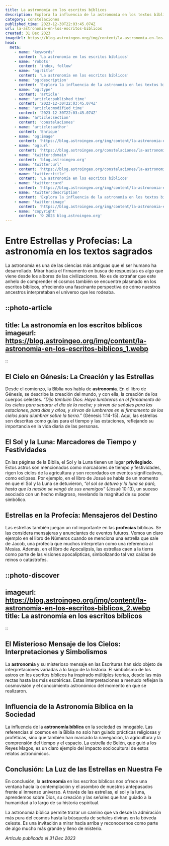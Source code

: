 ```yaml
---
title: La astronomía en los escritos bíblicos
description: Explora la influencia de la astronomía en los textos bíblicos y su impacto cultural a través de análisis detallados de pasajes estelares.
category: constelaciones
published_time: 2023-12-30T22:03:45.074Z
url: la-astronomia-en-los-escritos-biblicos
created: 31 Dec 2023
imageUrl: https://blog.astroingeo.org/img/content/la-astronomia-en-los-escritos-biblicos_1.webp
head:
  meta:
    - name: 'keywords'
      content: 'La astronomía en los escritos bíblicos'
    - name: 'robots'
      content: 'index, follow'
    - name: 'og:title'
      content: 'La astronomía en los escritos bíblicos'
    - name: 'og:description'
      content: 'Explora la influencia de la astronomía en los textos bíblicos y su impacto cultural a través de análisis detallados de pasajes estelares.'
    - name: 'og:type'
      content: 'article'
    - name: 'article:published_time'
      content: '2023-12-30T22:03:45.074Z'
    - name: 'article:modified_time'
      content: '2023-12-30T22:03:45.074Z'
    - name: 'article:section'
      content: 'constelaciones'
    - name: 'article:author'
      content: 'Enrique'
    - name: 'og:image'
      content: 'https://blog.astroingeo.org/img/content/la-astronomia-en-los-escritos-biblicos_1.webp'
    - name: 'og:url'
      content: 'https://blog.astroingeo.org/constelaciones/la-astronomia-en-los-escritos-biblicos'
    - name: 'twitter:domain'
      content: 'blog.astroingeo.org'
    - name: 'twitter:url'
      content: 'https://blog.astroingeo.org/constelaciones/la-astronomia-en-los-escritos-biblicos'
    - name: 'twitter:title'
      content: 'La astronomía en los escritos bíblicos'
    - name: 'twitter:card'
      content: 'https://blog.astroingeo.org/img/content/la-astronomia-en-los-escritos-biblicos_1.webp'
    - name: 'twitter:description'
      content: 'Explora la influencia de la astronomía en los textos bíblicos y su impacto cultural a través de análisis detallados de pasajes estelares.'
    - name: 'twitter:image'
      content: 'https://blog.astroingeo.org/img/content/la-astronomia-en-los-escritos-biblicos_1.webp'
    - name: 'copyright'
      content: '© 2023 blog.astroingeo.org'
---
```

# Entre Estrellas y Profecías: La astronomía en los textos sagrados

La astronomía es una de las ciencias más antiguas que el ser humano ha desarrollado. Mirar hacia el firmamento en busca de respuestas es algo que viene desde los albores de las civilizaciones. No es de extrañar que este anhelo de comprender el cosmos también se encuentre plasmado en los escritos bíblicos, ofreciendo una fascinante perspectiva de cómo nuestros ancestros interpretaban el universo que les rodeaba.

::photo-article
---
title: La astronomía en los escritos bíblicos
imageurl: https://blog.astroingeo.org/img/content/la-astronomia-en-los-escritos-biblicos_1.webp
---
::

## El Cielo en Génesis: La Creación y las Estrellas

Desde el comienzo, la Biblia nos habla de **astronomía**. En el libro de Génesis, se describe la creación del mundo, y con ella, la creación de los cuerpos celestes. *“Dijo también Dios: Haya lumbreras en el firmamento de los cielos para separar el día de la noche; y sirvan de señales para las estaciones, para días y años, y sirvan de lumbreras en el firmamento de los cielos para alumbrar sobre la tierra.”* (Génesis 1:14-15). Aquí, las estrellas son descritas como guías para el tiempo y las estaciones, reflejando su importancia en la vida diaria de las personas.

## El Sol y la Luna: Marcadores de Tiempo y Festividades

En las páginas de la Biblia, el Sol y la Luna tienen un lugar **privilegiado**. Estos astros son mencionados como marcadores de tiempo y festividades, rigen los ciclos de la agricultura y son recordados en eventos significativos, como eclipses. Por ejemplo, en el libro de Josué se habla de un momento en que el Sol y la Luna se detuvieron, *“el sol se detuvo y la luna se paró, hasta que la nación se vengó de sus enemigos”* (Josué 10:13), un suceso asociado con un hecho milagroso, revelando la magnitud de su poder simbólico.

## Estrellas en la Profecía: Mensajeros del Destino

Las estrellas también juegan un rol importante en las **profecías** bíblicas. Se las considera mensajeras y anunciantes de eventos futuros. Vemos un claro ejemplo en el libro de Números cuando se menciona una estrella que sale de Jacob, una profecía que muchos interpretan como una referencia al Mesías. Además, en el libro de Apocalipsis, las estrellas caen a la tierra como parte de las visiones apocalípticas, simbolizando tal vez caídas de reinos o catástrofes.


::photo-discover
---
imageurl: https://blog.astroingeo.org/img/content/la-astronomia-en-los-escritos-biblicos_2.webp
title: La astronomía en los escritos bíblicos
---
::

## El Misterioso Mensaje de los Cielos: Interpretaciones y Simbolismos

La **astronomía** y su misterioso mensaje en las Escrituras han sido objeto de interpretaciones variadas a lo largo de la historia. El simbolismo de los astros en los escritos bíblicos ha inspirado múltiples teorías, desde las más rectas hasta las más esotéricas. Estas interpretaciones a menudo reflejan la cosmovisión y el conocimiento astronómico del momento en que se realizaron.

## Influencia de la Astronomía Bíblica en la Sociedad

La influencia de la **astronomía bíblica** en la sociedad es innegable. Las referencias al cosmos en la Biblia no solo han guiado prácticas religiosas y proféticas, sino que también han marcado la navegación, la agricultura y la comprensión del tiempo y el espacio. La estrella de Belén, que guió a los Reyes Magos, es un claro ejemplo del impacto sociocultural de estos relatos astronómicos.

## Conclusión: La Luz de las Estrellas en Nuestra Fe

En conclusión, la **astronomía** en los escritos bíblicos nos ofrece una ventana hacia la contemplación y el asombro de nuestros antepasados frente al inmenso universo. A través de las estrellas, el sol y la luna, aprendemos sobre Dios, su creación y las señales que han guiado a la humanidad a lo largo de su historia espiritual.

La astronomía bíblica permite trazar un camino que va desde la admiración más pura del cosmos hasta la búsqueda de señales divinas en la bóveda celeste. Es una invitación a mirar hacia arriba y reconocernos como parte de algo mucho más grande y lleno de misterio.

_Artículo publicado el 31 Dec 2023_